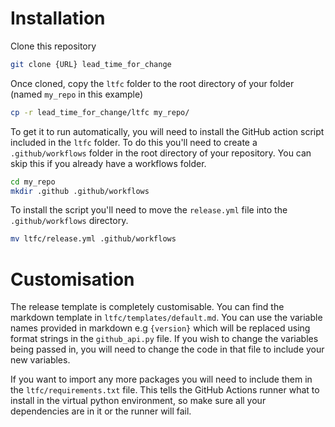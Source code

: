 # Installation

Clone this repository
```bash
git clone {URL} lead_time_for_change
```

Once cloned, copy the `ltfc` folder to the root directory of your folder (named `my_repo` in this example)
```bash
cp -r lead_time_for_change/ltfc my_repo/
```

To get it to run automatically, you will need to install the GitHub action script included in the `ltfc` folder. To do this you'll need to create a `.github/workflows` folder in the root directory of your repository. You can skip this if you already have a workflows folder.

```bash
cd my_repo
mkdir .github .github/workflows
```

To install the script you'll need to move the `release.yml` file into the `.github/workflows` directory.

```bash
mv ltfc/release.yml .github/workflows 
```

# Customisation

The release template is completely customisable. You can find the markdown template in `ltfc/templates/default.md`. You can use the variable names provided in markdown e.g `{version}` which will be replaced using format strings in the `github_api.py` file. If you wish to change the variables being passed in, you will need to change the code in that file to include your new variables.

If you want to import any more packages you will need to include them in the `ltfc/requirements.txt` file. This tells the GitHub Actions runner what to install in the virtual python environment, so make sure all your dependencies are in it or the runner will fail.